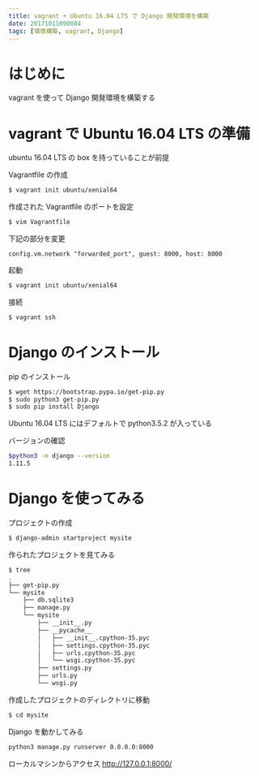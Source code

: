 ```yaml
---
title: vagrant + Ubuntu 16.04 LTS で Django 開発環境を構築
date: 20171011090004
tags: [環境構築, vagrant, Django]
---
```


# はじめに
vagrant を使って Django 開発環境を構築する

# vagrant で Ubuntu 16.04 LTS の準備
ubuntu 16.04 LTS の box を持っていることが前提

Vagrantfile の作成

```bash
$ vagrant init ubuntu/xenial64
```

作成された Vagrantfile のポートを設定

```bash
$ vim Vagrantfile
```
下記の部分を変更

```
config.vm.network "forwarded_port", guest: 8000, host: 8000
```
起動

```bash
$ vagrant init ubuntu/xenial64
```

接続

```bash
$ vagrant ssh
```

# Django のインストール
pip のインストール

```bash
$ wget https://bootstrap.pypa.io/get-pip.py
$ sudo python3 get-pip.py
$ sudo pip install Django
```
Ubuntu 16.04 LTS にはデフォルトで python3.5.2 が入っている

バージョンの確認

```bash
$python3 -m django --version
1.11.5
```

# Django を使ってみる
プロジェクトの作成

```bash
$ django-admin startproject mysite
```

作られたプロジェクトを見てみる

```bash
$ tree
.
├── get-pip.py
└── mysite
    ├── db.sqlite3
    ├── manage.py
    └── mysite
        ├── __init__.py
        ├── __pycache__
        │   ├── __init__.cpython-35.pyc
        │   ├── settings.cpython-35.pyc
        │   ├── urls.cpython-35.pyc
        │   └── wsgi.cpython-35.pyc
        ├── settings.py
        ├── urls.py
        └── wsgi.py
```

作成したプロジェクトのディレクトリに移動

```bash
$ cd mysite
```

Django を動かしてみる

```bash
python3 manage.py runserver 0.0.0.0:8000
```

ローカルマシンからアクセス
http://127.0.0.1:8000/
